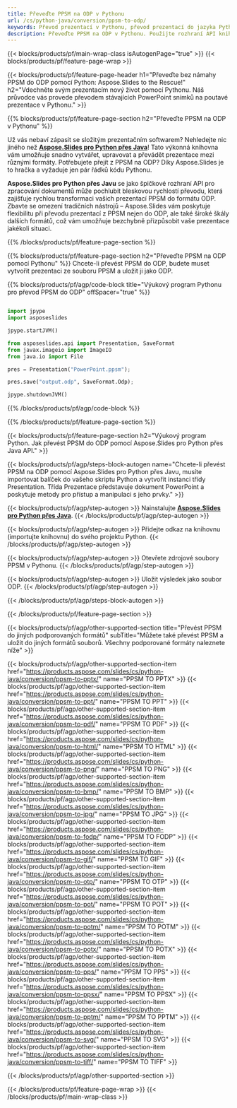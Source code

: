 ```yaml
---
title: Převeďte PPSM na ODP v Pythonu
url: /cs/python-java/conversion/ppsm-to-odp/
keywords: Převod prezentací v Pythonu, převod prezentací do jazyka Python, Python pro prezentace, Aspose.Slides Python, převod PPSM do ODP, knihovna prezentací Pythonu
description: Převeďte PPSM na ODP v Pythonu. Použijte rozhraní API knihovny Python k převodu souborů PPSM do ODP
---
```


{{< blocks/products/pf/main-wrap-class isAutogenPage="true" >}}
{{< blocks/products/pf/feature-page-wrap >}}

{{< blocks/products/pf/feature-page-header h1="Převeďte bez námahy PPSM do ODP pomocí Python: Aspose.Slides to the Rescue!" h2="Vdechněte svým prezentacím nový život pomocí Pythonu. Náš průvodce vás provede převodem stávajících PowerPoint snímků na poutavé prezentace v Pythonu." >}}

{{% blocks/products/pf/feature-page-section h2="Převeďte PPSM na ODP v Pythonu" %}}

Už vás nebaví zápasit se složitým prezentačním softwarem? Nehledejte nic jiného než [**Aspose.Slides pro Python přes Java**](https://products.aspose.com/slides/cs/python-java/)! Tato výkonná knihovna vám umožňuje snadno vytvářet, upravovat a převádět prezentace mezi různými formáty. Potřebujete přejít z PPSM na ODP? Díky Aspose.Slides je to hračka a vyžaduje jen pár řádků kódu Pythonu.

**Aspose.Slides pro Python přes Javu** se jako špičkové rozhraní API pro zpracování dokumentů může pochlubit bleskovou rychlostí převodu, která zajišťuje rychlou transformaci vašich prezentací PPSM do formátu ODP. Zbavte se omezení tradičních nástrojů – Aspose.Slides vám poskytuje flexibilitu při převodu prezentací z PPSM nejen do ODP, ale také široké škály dalších formátů, což vám umožňuje bezchybně přizpůsobit vaše prezentace jakékoli situaci.

{{% /blocks/products/pf/feature-page-section %}}

{{% blocks/products/pf/feature-page-section  h2="Převeďte PPSM na ODP pomocí Pythonu" %}}
Chcete-li převést PPSM do ODP, budete muset vytvořit prezentaci ze souboru PPSM a uložit ji jako ODP.

{{% blocks/products/pf/agp/code-block title="Výukový program Pythonu pro převod PPSM do ODP" offSpacer="true" %}}

```python

import jpype
import asposeslides

jpype.startJVM()

from asposeslides.api import Presentation, SaveFormat
from javax.imageio import ImageIO
from java.io import File

pres = Presentation("PowerPoint.ppsm");

pres.save("output.odp", SaveFormat.Odp);

jpype.shutdownJVM()
```


{{% /blocks/products/pf/agp/code-block %}}

{{% /blocks/products/pf/feature-page-section %}}

{{< blocks/products/pf/feature-page-section  h2="Výukový program Python. Jak převést PPSM do ODP pomocí Aspose.Slides pro Python přes Java API." >}}

{{< blocks/products/pf/agp/steps-block-autogen name="Chcete-li převést PPSM na ODP pomocí Aspose.Slides pro Python přes Javu, musíte importovat balíček do vašeho skriptu Python a vytvořit instanci třídy Presentation. Třída Prezentace představuje dokument PowerPoint a poskytuje metody pro přístup a manipulaci s jeho prvky." >}}

{{< blocks/products/pf/agp/step-autogen >}}
Nainstalujte [**Aspose.Slides pro Python přes Java**](https://products.aspose.com/slides/cs/python-java/).
{{< /blocks/products/pf/agp/step-autogen >}}

{{< blocks/products/pf/agp/step-autogen >}}
Přidejte odkaz na knihovnu (importujte knihovnu) do svého projektu Python.
{{< /blocks/products/pf/agp/step-autogen >}}

{{< blocks/products/pf/agp/step-autogen >}}
Otevřete zdrojové soubory PPSM v Pythonu.
{{< /blocks/products/pf/agp/step-autogen >}}

{{< blocks/products/pf/agp/step-autogen >}}
Uložit výsledek jako soubor ODP.
{{< /blocks/products/pf/agp/step-autogen >}}

{{< /blocks/products/pf/agp/steps-block-autogen >}}

{{< /blocks/products/pf/feature-page-section >}}

{{< blocks/products/pf/agp/other-supported-section title="Převést PPSM do jiných podporovaných formátů" subTitle="Můžete také převést PPSM a uložit do jiných formátů souborů. Všechny podporované formáty naleznete níže" >}}

{{< blocks/products/pf/agp/other-supported-section-item href="https://products.aspose.com/slides/cs/python-java/conversion/ppsm-to-pptx/" name="PPSM TO PPTX" >}}
{{< blocks/products/pf/agp/other-supported-section-item href="https://products.aspose.com/slides/cs/python-java/conversion/ppsm-to-ppt/" name="PPSM TO PPT" >}}
{{< blocks/products/pf/agp/other-supported-section-item href="https://products.aspose.com/slides/cs/python-java/conversion/ppsm-to-pdf/" name="PPSM TO PDF" >}}
{{< blocks/products/pf/agp/other-supported-section-item href="https://products.aspose.com/slides/cs/python-java/conversion/ppsm-to-html/" name="PPSM TO HTML" >}}
{{< blocks/products/pf/agp/other-supported-section-item href="https://products.aspose.com/slides/cs/python-java/conversion/ppsm-to-png/" name="PPSM TO PNG" >}}
{{< blocks/products/pf/agp/other-supported-section-item href="https://products.aspose.com/slides/cs/python-java/conversion/ppsm-to-bmp/" name="PPSM TO BMP" >}}
{{< blocks/products/pf/agp/other-supported-section-item href="https://products.aspose.com/slides/cs/python-java/conversion/ppsm-to-jpg/" name="PPSM TO JPG" >}}
{{< blocks/products/pf/agp/other-supported-section-item href="https://products.aspose.com/slides/cs/python-java/conversion/ppsm-to-fodp/" name="PPSM TO FODP" >}}
{{< blocks/products/pf/agp/other-supported-section-item href="https://products.aspose.com/slides/cs/python-java/conversion/ppsm-to-gif/" name="PPSM TO GIF" >}}
{{< blocks/products/pf/agp/other-supported-section-item href="https://products.aspose.com/slides/cs/python-java/conversion/ppsm-to-otp/" name="PPSM TO OTP" >}}
{{< blocks/products/pf/agp/other-supported-section-item href="https://products.aspose.com/slides/cs/python-java/conversion/ppsm-to-pot/" name="PPSM TO POT" >}}
{{< blocks/products/pf/agp/other-supported-section-item href="https://products.aspose.com/slides/cs/python-java/conversion/ppsm-to-potm/" name="PPSM TO POTM" >}}
{{< blocks/products/pf/agp/other-supported-section-item href="https://products.aspose.com/slides/cs/python-java/conversion/ppsm-to-potx/" name="PPSM TO POTX" >}}
{{< blocks/products/pf/agp/other-supported-section-item href="https://products.aspose.com/slides/cs/python-java/conversion/ppsm-to-pps/" name="PPSM TO PPS" >}}
{{< blocks/products/pf/agp/other-supported-section-item href="https://products.aspose.com/slides/cs/python-java/conversion/ppsm-to-ppsx/" name="PPSM TO PPSX" >}}
{{< blocks/products/pf/agp/other-supported-section-item href="https://products.aspose.com/slides/cs/python-java/conversion/ppsm-to-pptm/" name="PPSM TO PPTM" >}}
{{< blocks/products/pf/agp/other-supported-section-item href="https://products.aspose.com/slides/cs/python-java/conversion/ppsm-to-svg/" name="PPSM TO SVG" >}}
{{< blocks/products/pf/agp/other-supported-section-item href="https://products.aspose.com/slides/cs/python-java/conversion/ppsm-to-tiff/" name="PPSM TO TIFF" >}}


{{< /blocks/products/pf/agp/other-supported-section >}}

{{< /blocks/products/pf/feature-page-wrap >}}
{{< /blocks/products/pf/main-wrap-class >}}